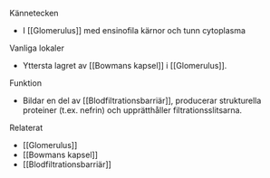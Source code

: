 Kännetecken
- I [[Glomerulus]] med ensinofila kärnor och tunn cytoplasma 

Vanliga lokaler
- Yttersta lagret av [[Bowmans kapsel]] i [[Glomerulus]].

Funktion
- Bildar en del av [[Blodfiltrationsbarriär]], producerar strukturella proteiner (t.ex. nefrin) och upprätthåller filtrationsslitsarna.

Relaterat
- [[Glomerulus]]
- [[Bowmans kapsel]]
- [[Blodfiltrationsbarriär]]
